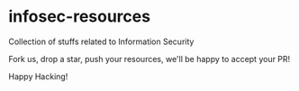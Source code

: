 # infosec-resources
Collection of stuffs related to Information Security

Fork us, drop a star, push your resources, we'll be happy to accept your PR!

Happy Hacking!
